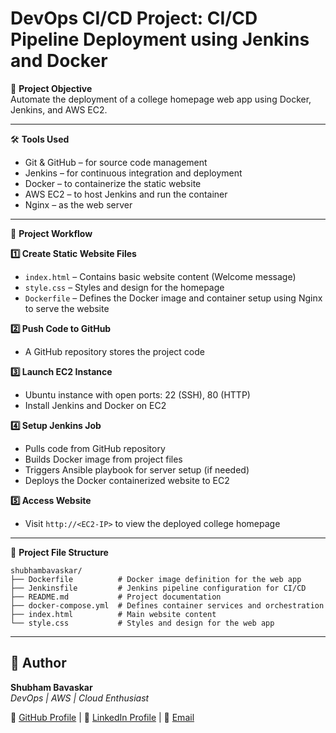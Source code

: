 
# DevOps CI/CD Project: CI/CD Pipeline Deployment using Jenkins and Docker

📌 **Project Objective**  
Automate the deployment of a college homepage web app using Docker, Jenkins, and AWS EC2.

---

🛠️ **Tools Used**  

* Git & GitHub – for source code management  
* Jenkins – for continuous integration and deployment  
* Docker – to containerize the static website  
* AWS EC2 – to host Jenkins and run the container  
* Nginx – as the web server  

---

🔧 **Project Workflow**  

**1️⃣ Create Static Website Files**  

* `index.html` – Contains basic website content (Welcome message)  
* `style.css` – Styles and design for the homepage  
* `Dockerfile` – Defines the Docker image and container setup using Nginx to serve the website  

**2️⃣ Push Code to GitHub**  

* A GitHub repository stores the project code  

**3️⃣ Launch EC2 Instance**  

* Ubuntu instance with open ports: 22 (SSH), 80 (HTTP)  
* Install Jenkins and Docker on EC2  

**4️⃣ Setup Jenkins Job**  

* Pulls code from GitHub repository  
* Builds Docker image from project files  
* Triggers Ansible playbook for server setup (if needed)  
* Deploys the Docker containerized website to EC2  

**5️⃣ Access Website**  

* Visit `http://<EC2-IP>` to view the deployed college homepage  

---

📂 **Project File Structure**  

```
shubhambavaskar/
├── Dockerfile          # Docker image definition for the web app
├── Jenkinsfile         # Jenkins pipeline configuration for CI/CD
├── README.md           # Project documentation
├── docker-compose.yml  # Defines container services and orchestration
├── index.html          # Main website content
└── style.css           # Styles and design for the web app
```

---

## 🙌 Author

**Shubham Bavaskar**  
*DevOps | AWS | Cloud Enthusiast*  

🔗 [GitHub Profile](https://github.com/shubhambavaskar) | 🔗 [LinkedIn Profile](https://www.linkedin.com/in/shubham-bavaskar-933a75195) | 📧 [Email](mailto:shubhamba97@gmail.com)
